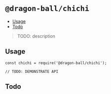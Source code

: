 # `@dragon-ball/chichi`

<!-- START doctoc generated TOC please keep comment here to allow auto update -->
<!-- DON'T EDIT THIS SECTION, INSTEAD RE-RUN doctoc TO UPDATE -->


- [Usage](#usage)
- [Todo](#todo)

<!-- END doctoc generated TOC please keep comment here to allow auto update -->

> TODO: description

## Usage

```
const chichi = require('@dragon-ball/chichi');

// TODO: DEMONSTRATE API
```

## Todo